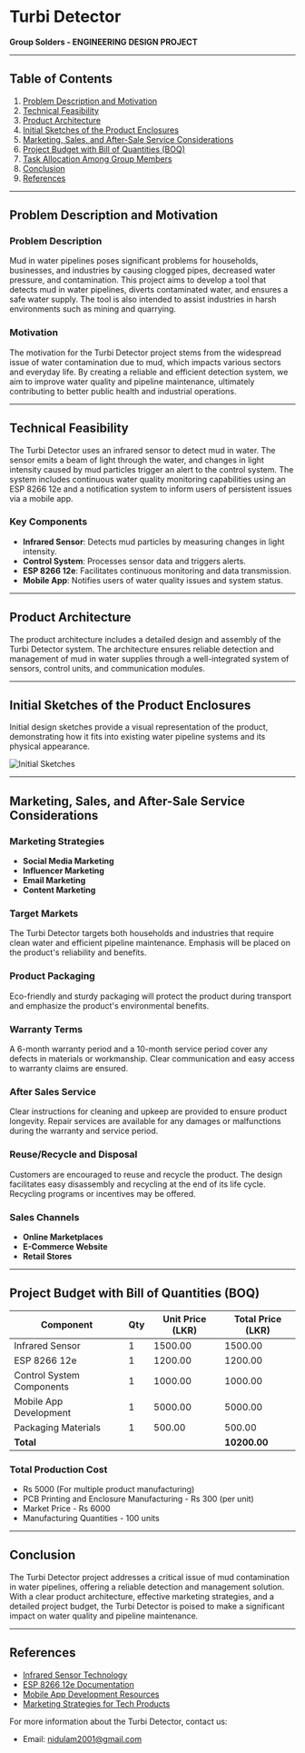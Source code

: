 # Turbi Detector

**Group Solders - ENGINEERING DESIGN PROJECT**

---

## Table of Contents
1. [Problem Description and Motivation](#problem-description-and-motivation)
2. [Technical Feasibility](#technical-feasibility)
3. [Product Architecture](#product-architecture)
4. [Initial Sketches of the Product Enclosures](#initial-sketches-of-the-product-enclosures)
5. [Marketing, Sales, and After-Sale Service Considerations](#marketing-sales-and-after-sale-service-considerations)
6. [Project Budget with Bill of Quantities (BOQ)](#project-budget-with-bill-of-quantities-boq)
7. [Task Allocation Among Group Members](#task-allocation-among-group-members)
8. [Conclusion](#conclusion)
9. [References](#references)

---

## Problem Description and Motivation

### Problem Description
Mud in water pipelines poses significant problems for households, businesses, and industries by causing clogged pipes, decreased water pressure, and contamination. This project aims to develop a tool that detects mud in water pipelines, diverts contaminated water, and ensures a safe water supply. The tool is also intended to assist industries in harsh environments such as mining and quarrying.

### Motivation
The motivation for the Turbi Detector project stems from the widespread issue of water contamination due to mud, which impacts various sectors and everyday life. By creating a reliable and efficient detection system, we aim to improve water quality and pipeline maintenance, ultimately contributing to better public health and industrial operations.

---

## Technical Feasibility
The Turbi Detector uses an infrared sensor to detect mud in water. The sensor emits a beam of light through the water, and changes in light intensity caused by mud particles trigger an alert to the control system. The system includes continuous water quality monitoring capabilities using an ESP 8266 12e and a notification system to inform users of persistent issues via a mobile app.

### Key Components
- **Infrared Sensor**: Detects mud particles by measuring changes in light intensity.
- **Control System**: Processes sensor data and triggers alerts.
- **ESP 8266 12e**: Facilitates continuous monitoring and data transmission.
- **Mobile App**: Notifies users of water quality issues and system status.

---

## Product Architecture
The product architecture includes a detailed design and assembly of the Turbi Detector system. The architecture ensures reliable detection and management of mud in water supplies through a well-integrated system of sensors, control units, and communication modules.

---

## Initial Sketches of the Product Enclosures
Initial design sketches provide a visual representation of the product, demonstrating how it fits into existing water pipeline systems and its physical appearance.

![Initial Sketches](Images/InitialSketches.jpg)

---

## Marketing, Sales, and After-Sale Service Considerations

### Marketing Strategies
- **Social Media Marketing**
- **Influencer Marketing**
- **Email Marketing**
- **Content Marketing**

### Target Markets
The Turbi Detector targets both households and industries that require clean water and efficient pipeline maintenance. Emphasis will be placed on the product's reliability and benefits.

### Product Packaging
Eco-friendly and sturdy packaging will protect the product during transport and emphasize the product's environmental benefits.

### Warranty Terms
A 6-month warranty period and a 10-month service period cover any defects in materials or workmanship. Clear communication and easy access to warranty claims are ensured.

### After Sales Service
Clear instructions for cleaning and upkeep are provided to ensure product longevity. Repair services are available for any damages or malfunctions during the warranty and service period.

### Reuse/Recycle and Disposal
Customers are encouraged to reuse and recycle the product. The design facilitates easy disassembly and recycling at the end of its life cycle. Recycling programs or incentives may be offered.

### Sales Channels
- **Online Marketplaces**
- **E-Commerce Website**
- **Retail Stores**

---

## Project Budget with Bill of Quantities (BOQ)

| Component                          | Qty | Unit Price (LKR) | Total Price (LKR) |
| ---------------------------------- | --- | ---------------- | ----------------- |
| Infrared Sensor                    | 1   | 1500.00          | 1500.00           |
| ESP 8266 12e                       | 1   | 1200.00          | 1200.00           |
| Control System Components          | 1   | 1000.00          | 1000.00           |
| Mobile App Development             | 1   | 5000.00          | 5000.00           |
| Packaging Materials                | 1   | 500.00           | 500.00            |
| **Total**                          |     |                  | **10200.00**      |

### Total Production Cost
- Rs 5000 (For multiple product manufacturing)
- PCB Printing and Enclosure Manufacturing - Rs 300 (per unit)
- Market Price - Rs 6000
- Manufacturing Quantities - 100 units


---

## Conclusion
The Turbi Detector project addresses a critical issue of mud contamination in water pipelines, offering a reliable detection and management solution. With a clear product architecture, effective marketing strategies, and a detailed project budget, the Turbi Detector is poised to make a significant impact on water quality and pipeline maintenance.

---

## References
- [Infrared Sensor Technology](#)
- [ESP 8266 12e Documentation](#)
- [Mobile App Development Resources](#)
- [Marketing Strategies for Tech Products](#)

For more information about the Turbi Detector, contact us:

- Email: [nidulam2001@gmail.com ](nidulam2001@gmail.com)
